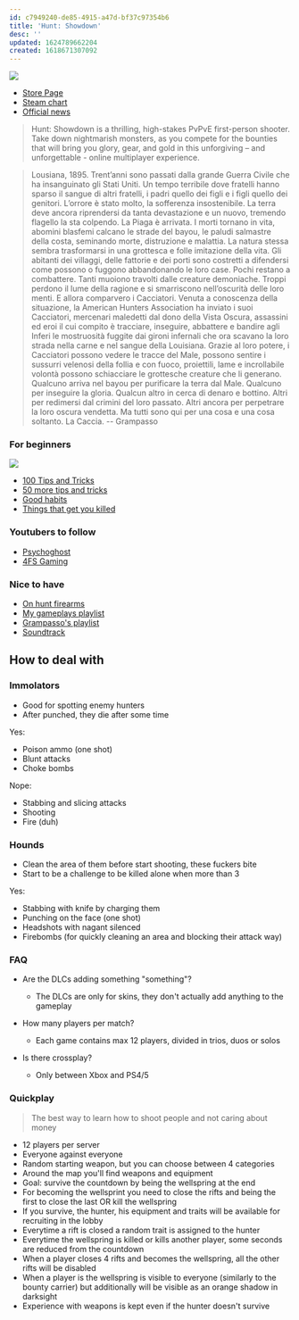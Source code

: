 ```yaml
---
id: c7949240-de85-4915-a47d-bf37c97354b6
title: 'Hunt: Showdown'
desc: ''
updated: 1624789662204
created: 1618671307092
---
```


![](/brain/assets/images/2021-04-17-18-10-38.png)
- [Store Page](https://steamcommunity.com/app/594650)
- [Steam chart](https://steamdb.info/app/594650/graphs)
- [Official news](https://www.huntshowdown.com/news)

> Hunt: Showdown is a thrilling, high-stakes PvPvE first-person shooter. Take down nightmarish monsters, as you compete for the bounties that will bring you glory, gear, and gold in this unforgiving – and unforgettable - online multiplayer experience.

> Lousiana, 1895.
Trent’anni sono passati dalla grande Guerra Civile che ha insanguinato gli Stati Uniti. Un tempo terribile dove fratelli hanno sparso il sangue di altri fratelli, i padri quello dei figli e i figli quello dei genitori. L’orrore è stato molto, la sofferenza insostenibile.
La terra deve ancora riprendersi da tanta devastazione e un nuovo, tremendo flagello la sta colpendo.
La Piaga è arrivata.
I morti tornano in vita, abomini blasfemi calcano le strade del bayou, le paludi salmastre della costa, seminando morte, distruzione e malattia. La natura stessa sembra trasformarsi in una grottesca e folle imitazione della vita. Gli abitanti dei villaggi, delle fattorie e dei porti sono costretti a difendersi come possono o fuggono abbandonando le loro case.
Pochi restano a combattere.
Tanti muoiono travolti dalle creature demoniache.
Troppi perdono il lume della ragione e si smarriscono nell’oscurità delle loro menti.
E allora comparvero i Cacciatori.
Venuta a conoscenza della situazione, la American Hunters Association ha inviato i suoi Cacciatori, mercenari maledetti dal dono della Vista Oscura, assassini ed eroi il cui compito è tracciare, inseguire, abbattere e bandire agli Inferi le mostruosità fuggite dai gironi infernali che ora scavano la loro strada nella carne e nel sangue della Louisiana. Grazie al loro potere, i Cacciatori possono vedere le tracce del Male, possono sentire i sussurri velenosi della follia e con fuoco, proiettili, lame e incrollabile volontà possono schiacciare le grottesche creature che li generano.
Qualcuno arriva nel bayou per purificare la terra dal Male.
Qualcuno per inseguire la gloria.
Qualcun altro in cerca di denaro e bottino.
Altri per redimersi dal crimini del loro passato.
Altri ancora per perpetrare la loro oscura vendetta.
Ma tutti sono qui per una cosa e una cosa soltanto.
La Caccia. -- Grampasso

### For beginners
![](/brain/assets/images/2021-04-17-18-59-56.png)

- [100 Tips and Tricks](https://www.youtube.com/watch?v=UxQ4U13e3XQ)
- [50 more tips and tricks](https://www.youtube.com/watch?v=HGLhehF85U8)
- [Good habits](https://www.youtube.com/watch?v=qB82ucBEQ0M)
- [Things that get you killed](https://www.youtube.com/watch?v=jgEJF1IvGS0)

### Youtubers to follow
- [Psychoghost](https://www.youtube.com/channel/UC36zqNurlo4asfw1fp1N0LA)
- [4FS Gaming](https://www.youtube.com/channel/UCkbFDtDfnPmZEdgd1nhyKCQ)

### Nice to have
- [On hunt firearms](https://www.youtube.com/watch?v=dLE31drHO0Y)
- [My gameplays playlist](https://www.youtube.com/playlist?list=PLZIdQuKML5p_6QyxSYTyEIbuDR8rtl9AA)
- [Grampasso's playlist](https://www.youtube.com/playlist?list=PLP6vFeahgVQMV4iw3WAlG0TGQ-tTCPHJy)
- [Soundtrack](https://open.spotify.com/artist/3vfSIBYEThPQXe3LXityGk)

## How to deal with
### Immolators
- Good for spotting enemy hunters
- After punched, they die after some time

Yes: 
- Poison ammo (one shot)
- Blunt attacks
- Choke bombs

Nope:
- Stabbing and slicing attacks
- Shooting
- Fire (duh)

### Hounds
- Clean the area of them before start shooting, these fuckers bite
- Start to be a challenge to be killed alone when more than 3

Yes: 
- Stabbing with knife by charging them
- Punching on the face (one shot)
- Headshots with nagant silenced
- Firebombs (for quickly cleaning an area and blocking their attack way)


### FAQ
- Are the DLCs adding something "something"?
  - The DLCs are only for skins, they don't actually add anything to the gameplay

- How many players per match?
  - Each game contains max 12 players, divided in trios, duos or solos
 
- Is there crossplay?
  - Only between Xbox and PS4/5


### Quickplay
> The best way to learn how to shoot people and not caring about money

- 12 players per server
- Everyone against everyone
- Random starting weapon, but you can choose between 4 categories
- Around the map you'll find weapons and equipment
- Goal: survive the countdown by being the wellspring at the end
- For becoming the wellsprint you need to close the rifts and being the first to close the last OR kill the wellspring
- If you survive, the hunter, his equipment and traits will be available for recruiting in the lobby
- Everytime a rift is closed a random trait is assigned to the hunter
- Everytime the wellspring is killed or kills another player, some seconds are reduced from the countdown
- When a player closes 4 rifts and becomes the wellspring, all the other rifts will be disabled
- When a player is the wellspring is visible to everyone (similarly to the bounty carrier) but additionally will be visible as an orange shadow in darksight
- Experience with weapons is kept even if the hunter doesn't survive